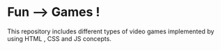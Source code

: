 # Fun --> Games !
This repository includes different types of video games implemented by using  HTML , CSS and JS  concepts.
